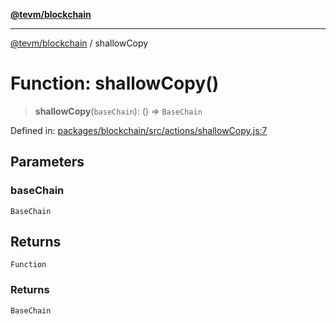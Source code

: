 [**@tevm/blockchain**](../README.md)

***

[@tevm/blockchain](../globals.md) / shallowCopy

# Function: shallowCopy()

> **shallowCopy**(`baseChain`): () => `BaseChain`

Defined in: [packages/blockchain/src/actions/shallowCopy.js:7](https://github.com/evmts/tevm-monorepo/blob/main/packages/blockchain/src/actions/shallowCopy.js#L7)

## Parameters

### baseChain

`BaseChain`

## Returns

`Function`

### Returns

`BaseChain`
